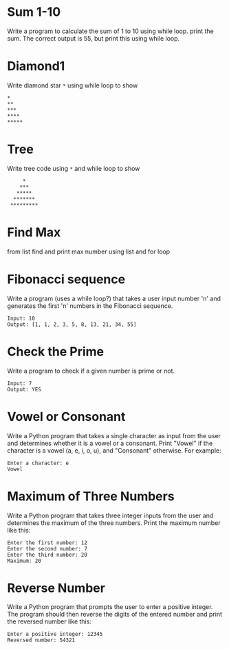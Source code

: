 # Sum 1-10
        
Write a program to calculate the sum of 1 to 10 using while loop. print the sum. 
The correct output is 55, but print this using while loop.

# Diamond1
Write diamond star `*` using while loop to show

```
*
**
***
****
*****
```
    
# Tree
Write tree code using `*` and while loop to show 
```
     *
    ***
   *****
  *******
 *********
 ```  

# Find Max
from list find and print max number using list and for loop

# Fibonacci sequence
Write a program (uses a while loop?) that takes a user input number 'n' and generates the first 'n' numbers in the Fibonacci sequence.
```
Input: 10
Output: [1, 1, 2, 3, 5, 8, 13, 21, 34, 55]
```

# Check the Prime
Write a program to check if a given number is prime or not.

```
Input: 7
Output: YES 
```

# Vowel or Consonant
Write a Python program that takes a single character as input from the user and determines whether it is a vowel or a consonant. Print "Vowel" if the character is a vowel (a, e, i, o, u), and "Consonant" otherwise. For example:

```
Enter a character: e
Vowel
```

# Maximum of Three Numbers
Write a Python program that takes three integer inputs from the user and determines the maximum of the three numbers. Print the maximum number like this:

```
Enter the first number: 12
Enter the second number: 7
Enter the third number: 20
Maximum: 20
```

# Reverse Number
Write a Python program that prompts the user to enter a positive integer. The program should then reverse the digits of the entered number and print the reversed number like this:

```
Enter a positive integer: 12345
Reversed number: 54321
```